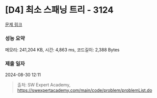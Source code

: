 # [D4] 최소 스패닝 트리 - 3124 

[문제 링크](https://swexpertacademy.com/main/code/problem/problemDetail.do?contestProbId=AV_mSnmKUckDFAWb) 

### 성능 요약

메모리: 241,204 KB, 시간: 4,863 ms, 코드길이: 2,388 Bytes

### 제출 일자

2024-08-30 12:11



> 출처: SW Expert Academy, https://swexpertacademy.com/main/code/problem/problemList.do